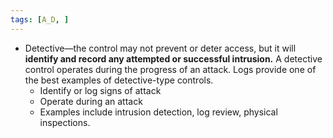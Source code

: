 ```yaml
---
tags: [A_D, ]
---
```


- Detective—the control may not prevent or deter access, but it will **identify and record any attempted or successful intrusion.** A detective control operates during the progress of an attack. Logs provide one of the best examples of detective-type controls.
	-   Identify or log signs of attack
	-   Operate during an attack
	-   Examples include intrusion detection, log review, physical inspections.